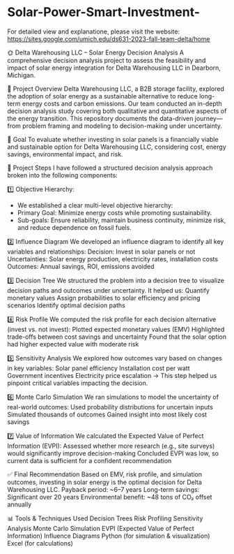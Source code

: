 # Solar-Power-Smart-Investment-
For detailed view and explanatione, please visit the website: https://sites.google.com/umich.edu/ds631-2023-fall-team-delta/home

🌞 Delta Warehousing LLC – Solar Energy Decision Analysis
A comprehensive decision analysis project to assess the feasibility and impact of solar energy integration for Delta Warehousing LLC in Dearborn, Michigan.

📘 Project Overview
Delta Warehousing LLC, a B2B storage facility, explored the adoption of solar energy as a sustainable alternative to reduce long-term energy costs and carbon emissions. Our team conducted an in-depth decision analysis study covering both qualitative and quantitative aspects of the energy transition.
This repository documents the data-driven journey—from problem framing and modeling to decision-making under uncertainty.

🚀 Goal
To evaluate whether investing in solar panels is a financially viable and sustainable option for Delta Warehousing LLC, considering cost, energy savings, environmental impact, and risk.

📌 Project Steps
I have followed a structured decision analysis approach broken into the following components:

1️⃣ Objective Hierarchy:
- We established a clear multi-level objective hierarchy:
- Primary Goal: Minimize energy costs while promoting sustainability.
- Sub-goals: Ensure reliability, maintain business continuity, minimize risk, and reduce dependence on fossil fuels.

2️⃣ Influence Diagram
We developed an influence diagram to identify all key variables and relationships:
Decision: Invest in solar panels or not
Uncertainties: Solar energy production, electricity rates, installation costs
Outcomes: Annual savings, ROI, emissions avoided

3️⃣ Decision Tree
We structured the problem into a decision tree to visualize decision paths and outcomes under uncertainty. It helped us:
Quantify monetary values
Assign probabilities to solar efficiency and pricing scenarios
Identify optimal decision paths

4️⃣ Risk Profile
We computed the risk profile for each decision alternative (invest vs. not invest):
Plotted expected monetary values (EMV)
Highlighted trade-offs between cost savings and uncertainty
Found that the solar option had higher expected value with moderate risk

5️⃣ Sensitivity Analysis
We explored how outcomes vary based on changes in key variables:
Solar panel efficiency
Installation cost per watt
Government incentives
Electricity price escalation
→ This step helped us pinpoint critical variables impacting the decision.

6️⃣ Monte Carlo Simulation
We ran simulations to model the uncertainty of real-world outcomes:
Used probability distributions for uncertain inputs
Simulated thousands of outcomes
Gained insight into most likely cost savings

7️⃣ Value of Information
We calculated the Expected Value of Perfect Information (EVPI):
Assessed whether more research (e.g., site surveys) would significantly improve decision-making
Concluded EVPI was low, so current data is sufficient for a confident recommendation

✅ Final Recommendation
Based on EMV, risk profile, and simulation outcomes, investing in solar energy is the optimal decision for Delta Warehousing LLC.
Payback period: ~6–7 years
Long-term savings: Significant over 20 years
Environmental benefit: ~48 tons of CO₂ offset annually

📊 Tools & Techniques Used
Decision Trees
Risk Profiling
Sensitivity Analysis
Monte Carlo Simulation
EVPI (Expected Value of Perfect Information)
Influence Diagrams
Python (for simulation & visualization)
Excel (for calculations)

